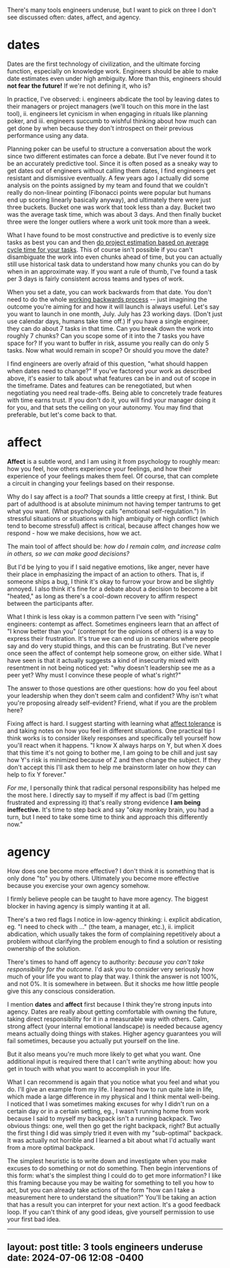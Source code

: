 There's many tools engineers underuse, but I want to pick on three I don't
see discussed often: dates, affect, and agency.

# dates

Dates are the first technology of civilization, and the ultimate
forcing function, especially on knowledge work. Engineers should be able
to make date estimates even under high ambiguity. More than this,
engineers should **not fear the future!** If we're not defining it, who
is?

In practice, I've observed: i. engineers abdicate the tool by leaving
dates to their managers or project managers (we'll touch on this more in
the last tool), ii. engineers let cynicism in when engaging in rituals
like planning poker, and iii. engineers succumb to wishful thinking about
how much can get done by when because they don't introspect on their
previous performance using any data.

Planning poker can be useful to structure a conversation about the work
since two different estimates can force a debate. But I've never found it
to be an accurately predictive tool. Since it is often posed as
a sneaky way to get dates out of engineers without calling them dates,
I find engineers get resistant and dismissive eventually. A few years ago
I actually did some analysis on the points assigned by my team and found
that we couldn't really do non-linear pointing (Fibonacci points were
popular but humans end up scoring linearly basically anyway), and
ultimately there were just three buckets. Bucket one was work that took
less than a day. Bucket two was the average task time, which was about
3 days. And then finally bucket three were the longer outliers where
a work unit took more than a week.

What I have found to be most constructive and predictive is to evenly
size tasks as best you can and then [do project estimation based on
average cycle time for your
tasks](https://www.youtube.com/watch?v=DnPiOI77O88). This of course isn't
possible if you can't disambiguate the work into even chunks ahead of
time, but you can actually still use historical task data to understand
how many chunks you can do by when in an approximate way. If you want
a rule of thumb, I've found a task per 3 days is fairly consistent across
teams and types of work.

When you set a date, you can work backwards from that date. You don't need
to do the whole [working backwards
process](https://www.aboutamazon.com/news/workplace/an-insider-look-at-amazons-culture-and-processes)
-- just imagining the outcome you're aiming for and how it will launch is
always useful. Let's say you want to launch in one month, July.
July has 23 working days. (Don't just use calendar days, humans take time
off.) If you have a single engineer, they can do about 7 tasks in that
time. Can you break down the work into roughly 7 chunks? Can you scope
some of it into the 7 tasks you have space for? If you want to buffer in
risk, assume you really can do only 5 tasks. Now what would remain in
scope? Or should you move the date?

I find engineers are overly afraid of this question, "what should happen
when dates need to change?" If you've factored your work as described
above, it's easier to talk about what features can be in and out of scope
in the timeframe. Dates and features can be renegotiated, but when
negotiating you need real trade-offs. Being able to concretely trade
features with time earns trust. If you don't do it, you will find your
manager doing it for you, and that sets the ceiling on your autonomy. You
may find that preferable, but let's come back to that.

# affect

**Affect** is a subtle word, and I am using it from psychology to roughly
mean: how you feel, how others experience your feelings, and how their
experience of your feelings makes them feel. Of course, that can complete
a circuit in changing your feelings based on their response.

Why do I say affect is a _tool_? That sounds a little creepy at first,
I think. But part of adulthood is at absolute minimum not having temper
tantrums to get what you want. (What psychology calls "emotional
self-regulation.") In stressful situations or situations with high
ambiguity or high conflict (which tend to become stressful) affect is
critical, because affect changes how we respond - how we make decisions,
how we act.

The main tool of affect should be: _how do I remain calm, and increase
calm in others, so we can make good decisions?_

But I'd be lying to you if I said negative emotions, like anger, never
have their place in emphasizing the impact of an action to others. That
is, if someone ships a bug, I think it's okay to furrow your brow and be
slightly annoyed. I also think it's fine for a debate about a decision to
become a bit "heated," as long as there's a cool-down recovery to affirm
respect between the participants after.

What I think is less okay is a common pattern I've seen with "rising"
engineers: contempt as affect. Sometimes engineers learn that an affect of
"I know better than you" (contempt for the opinions of others) is a way to
express their frustration. It's true we can end up in scenarios where
people say and do very stupid things, and this can be frustrating. But
I've never once seen the affect of contempt help someone grow, on either
side. What I have seen is that it actually suggests a kind of insecurity
mixed with resentment in not being noticed yet: "why doesn't leadership
see me as a peer yet? Why must I convince these people of what's right?"

The answer to those questions are other questions: how do you feel about
your leadership when they don't seem calm and confident? Why isn't what
you're proposing already self-evident? Friend, what if you are the problem
here?

Fixing affect is hard. I suggest starting with learning what [affect
tolerance](https://en.wikipedia.org/wiki/Affect_(psychology)#Affect_tolerance)
is and taking notes on how you feel in different situations. One practical
tip I think works is to consider likely responses and specifically tell
yourself how you'll react when it happens. "I know X always harps on Y,
but when X does that this time it's not going to bother me, I am going to
be chill and just say how Y's risk is minimized because of Z and then
change the subject. If they don't accept this I'll ask them to help me
brainstorm later on how _they_ can help to fix Y forever."

_For me_, I personally think that radical personal responsibility has
helped me the most here. I directly say to myself if my affect is bad (I'm
getting frustrated and expressing it) that's really strong evidence **I am
being ineffective.** It's time to step back and say "okay monkey brain,
you had a turn, but I need to take some time to think and approach this
differently now."

# agency

How does one become more effective? I don't think it is something that is
only done "to" you by others. Ultimately you become more effective because
you exercise your own agency somehow.

I firmly believe people can be taught to have more agency. The biggest
blocker in having agency is simply wanting it at all.

There's a two red flags I notice in low-agency thinking: i. explicit
abdication, eg. "I need to check with ..." (the team, a manager, etc.),
ii. implicit abdication, which usually takes the form of complaining
repetitively about a problem without clarifying the problem enough to find
a solution or resisting ownership of the solution.

There's times to hand off agency to authority: _because you can't take
responsibility for the outcome._ I'd ask you to consider very seriously
how much of your life you want to play that way. I think the answer is not
100%, and not 0%. It is somewhere in between. But it shocks me how little
people give this any conscious consideration.

I mention **dates** and **affect** first because I think they're strong
inputs into agency. Dates are really about getting comfortable with owning
the future, taking direct responsibility for it in a measurable way with
others. Calm, strong affect (your internal emotional landscape) is needed
because agency means actually doing things with stakes. Higher agency
guarantees you will fail sometimes, because you actually put yourself on
the line.

But it also means you're much more likely to get what you want. One
additional input is required there that I can't write anything about: how
you get in touch with what you want to accomplish in your life.

What I can recommend is again that you notice what you feel and what you
do. I'll give an example from my life. I learned how to run quite late in
life, which made a large difference in my physical and I think mental
well-being. I noticed that I was sometimes making excuses for why I didn't
run on a certain day or in a certain setting, eg., I wasn't running home
from work because I said to myself my backpack isn't a running backpack.
Two obvious things: one, well then go get the right backpack, right? But
actually the first thing I did was simply tried it even with my
"sub-optimal" backpack. It was actually not horrible and I learned a bit
about what I'd actually want from a more optimal backpack.

The simplest heuristic is to write down and investigate when you make
excuses to do something or not do something. Then begin interventions of
this form: what's the simplest thing I could do to get more information?
I like this framing because you may be waiting for something to tell you
how to act, but you can already take actions of the form "how can I take
a measurement here to understand the situation?" You'll be taking an
action that has a result you can interpret for your next action. It's
a good feedback loop. If you can't think of any good ideas, give yourself
permission to use your first bad idea.

---
layout: post
title: 3 tools engineers underuse
date: 2024-07-06 12:08 -0400
---

